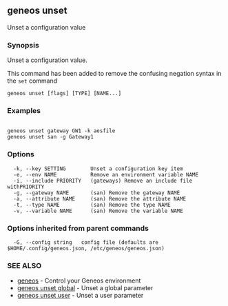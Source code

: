 ## geneos unset

Unset a configuration value

### Synopsis


Unset a configuration value.
	
This command has been added to remove the confusing negation syntax
in the `set` command


```
geneos unset [flags] [TYPE] [NAME...]
```

### Examples

```

geneos unset gateway GW1 -k aesfile
geneos unset san -g Gateway1

```

### Options

```
  -k, --key SETTING        Unset a configuration key item
  -e, --env NAME           Remove an environment variable NAME
  -i, --include PRIORITY   (gateways) Remove an include file withPRIORITY
  -g, --gateway NAME       (san) Remove the gateway NAME
  -a, --attribute NAME     (san) Remove the attribute NAME
  -t, --type NAME          (san) Remove the type NAME
  -v, --variable NAME      (san) Remove the variable NAME
```

### Options inherited from parent commands

```
  -G, --config string   config file (defaults are $HOME/.config/geneos.json, /etc/geneos/geneos.json)
```

### SEE ALSO

* [geneos](geneos.md)	 - Control your Geneos environment
* [geneos unset global](geneos_unset_global.md)	 - Unset a global parameter
* [geneos unset user](geneos_unset_user.md)	 - Unset a user parameter

